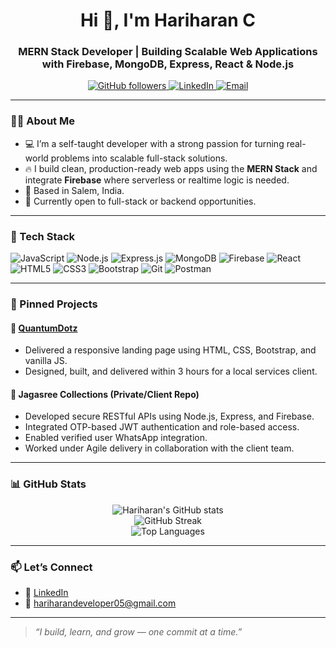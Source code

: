 <h1 align="center">Hi 👋, I'm Hariharan C</h1>
<h3 align="center">MERN Stack Developer | Building Scalable Web Applications with Firebase, MongoDB, Express, React & Node.js</h3>

<p align="center">
  <a href="https://github.com/hariharan-dev-05" target="_blank">
    <img src="https://img.shields.io/github/followers/hariharan-dev-05?label=Follow&style=social" alt="GitHub followers">
  </a>
  <a href="https://www.linkedin.com/in/hariharan-c/" target="_blank">
    <img src="https://img.shields.io/badge/LinkedIn-blue?logo=linkedin&style=flat-square" alt="LinkedIn">
  </a>
  <a href="mailto:hariharandeveloper05@gmail.com">
    <img src="https://img.shields.io/badge/Email-hariharandeveloper05@gmail.com-blue?style=flat-square&logo=gmail" alt="Email">
  </a>
</p>

---

### 🧑‍💻 About Me

- 💻 I’m a self-taught developer with a strong passion for turning real-world problems into scalable full-stack solutions.
- 🔥 I build clean, production-ready web apps using the **MERN Stack** and integrate **Firebase** where serverless or realtime logic is needed.
- 📍 Based in Salem, India.
- 🎯 Currently open to full-stack or backend opportunities.

---

### 🚀 Tech Stack

![JavaScript](https://img.shields.io/badge/-JavaScript-black?style=flat-square&logo=javascript)
![Node.js](https://img.shields.io/badge/-Node.js-black?style=flat-square&logo=node.js)
![Express.js](https://img.shields.io/badge/-Express.js-black?style=flat-square&logo=express)
![MongoDB](https://img.shields.io/badge/-MongoDB-black?style=flat-square&logo=mongodb)
![Firebase](https://img.shields.io/badge/-Firebase-black?style=flat-square&logo=firebase)
![React](https://img.shields.io/badge/-React-black?style=flat-square&logo=react)
![HTML5](https://img.shields.io/badge/-HTML5-black?style=flat-square&logo=html5)
![CSS3](https://img.shields.io/badge/-CSS3-black?style=flat-square&logo=css3)
![Bootstrap](https://img.shields.io/badge/-Bootstrap-black?style=flat-square&logo=bootstrap)
![Git](https://img.shields.io/badge/-Git-black?style=flat-square&logo=git)
![Postman](https://img.shields.io/badge/-Postman-black?style=flat-square&logo=postman)

---

### 📌 Pinned Projects

#### 🔹 [QuantumDotz](https://github.com/hariharan-dev-05/quantumdotz)
- Delivered a responsive landing page using HTML, CSS, Bootstrap, and vanilla JS.
- Designed, built, and delivered within 3 hours for a local services client.

#### 🔹 Jagasree Collections (Private/Client Repo)
- Developed secure RESTful APIs using Node.js, Express, and Firebase.
- Integrated OTP-based JWT authentication and role-based access.
- Enabled verified user WhatsApp integration.
- Worked under Agile delivery in collaboration with the client team.

---

### 📊 GitHub Stats

<p align="center">
  <img src="https://github-readme-stats.vercel.app/api?username=hariharan-dev-05&show_icons=true&theme=tokyonight" alt="Hariharan's GitHub stats" />
  <br />
  <img src="https://github-readme-streak-stats.herokuapp.com/?user=hariharan-dev-05&theme=tokyonight" alt="GitHub Streak" />
  <br />
  <img src="https://github-readme-stats.vercel.app/api/top-langs/?username=hariharan-dev-05&layout=compact&theme=tokyonight" alt="Top Languages" />
</p>

---

### 📫 Let’s Connect

- 🔗 [LinkedIn](https://www.linkedin.com/in/hariharan-c/)
- 💌 hariharandeveloper05@gmail.com

---

> *“I build, learn, and grow — one commit at a time.”*
